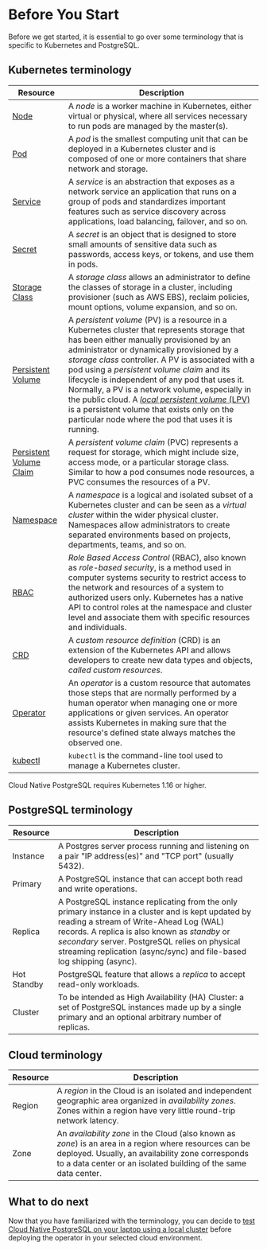 # Before You Start

Before we get started, it is essential to go over some terminology that is
specific to Kubernetes and PostgreSQL.

## Kubernetes terminology

| Resource                                                                                                          | Description                                                                                                                                                                                                                                                                                                                                                                                                                                                                                                                                                                                                         |
|-------------------------------------------------------------------------------------------------------------------|---------------------------------------------------------------------------------------------------------------------------------------------------------------------------------------------------------------------------------------------------------------------------------------------------------------------------------------------------------------------------------------------------------------------------------------------------------------------------------------------------------------------------------------------------------------------------------------------------------------------|
| [Node](https://kubernetes.io/docs/concepts/architecture/nodes/)                                                   | A *node* is a worker machine in Kubernetes, either virtual or physical, where all services necessary to run pods are managed by the master(s).                                                                                                                                                                                                                                                                                                                                                                                                                                                                      |
| [Pod](https://kubernetes.io/docs/concepts/workloads/pods/pod/)                                                    | A *pod* is the smallest computing unit that can be deployed in a Kubernetes cluster and is composed of one or more containers that share network and storage.                                                                                                                                                                                                                                                                                                                                                                                                                                                      |
| [Service](https://kubernetes.io/docs/concepts/services-networking/service/)                                       | A *service* is an abstraction that exposes as a network service an application that runs on a group of pods and standardizes important features such as service discovery across applications, load balancing, failover, and so on.                                                                                                                                                                                                                                                                                                                                                                                |
| [Secret](https://kubernetes.io/docs/concepts/configuration/secret/)                                               | A *secret* is an object that is designed to store small amounts of sensitive data such as passwords, access keys, or tokens, and use them in pods.                                                                                                                                                                                                                                                                                                                                                                                                                                                                   |
| [Storage Class](https://kubernetes.io/docs/concepts/storage/storage-classes/)                                     | A *storage class* allows an administrator to define the classes of storage in a cluster, including provisioner (such as AWS EBS), reclaim policies, mount options, volume expansion, and so on.                                                                                                                                                                                                                                                                                                                                                                                                                     |
| [Persistent Volume](https://kubernetes.io/docs/concepts/storage/persistent-volumes/)                              | A *persistent volume* (PV) is a resource in a Kubernetes cluster that represents storage that has been either manually provisioned by an administrator or dynamically provisioned by a *storage class* controller. A PV is associated with a pod using a *persistent volume claim* and its lifecycle is independent of any pod that uses it. Normally, a PV is a network volume, especially in the public cloud. A [*local persistent volume* (LPV)](https://kubernetes.io/docs/concepts/storage/volumes/#local) is a persistent volume that exists only on the particular node where the pod that uses it is running. |
| [Persistent Volume Claim](https://kubernetes.io/docs/concepts/storage/persistent-volumes/#persistentvolumeclaims) | A *persistent volume claim* (PVC) represents a request for storage, which might include size, access mode, or a particular storage class. Similar to how a pod consumes node resources, a PVC consumes the resources of a PV.                                                                                                                                                                                                                                                                                                                                                                                          |
| [Namespace](https://kubernetes.io/docs/concepts/overview/working-with-objects/namespaces/)                        | A *namespace* is a logical and isolated subset of a Kubernetes cluster and can be seen as a *virtual cluster* within the wider physical cluster. Namespaces allow administrators to create separated environments based on projects, departments, teams, and so on.                                                                                                                                                                                                                                                                                                                                                 |
| [RBAC](https://kubernetes.io/docs/reference/access-authn-authz/rbac/)                                             | *Role Based Access Control* (RBAC), also known as *role-based security*, is a method used in computer systems security to restrict access to the network and resources of a system to authorized users only. Kubernetes has a native API to control roles at the namespace and cluster level and associate them with specific resources and individuals.                                                                                                                                                                                                                                                                  |
| [CRD](https://kubernetes.io/docs/concepts/extend-kubernetes/api-extension/custom-resources/)                      | A *custom resource definition* (CRD) is an extension of the Kubernetes API and allows developers to create new data types and objects, *called custom resources*.                                                                                                                                                                                                                                                                                                                                                                                                                                                   |
| [Operator](https://kubernetes.io/docs/concepts/extend-kubernetes/operator/)                                       | An *operator* is a custom resource that automates those steps that are normally performed by a human operator when managing one or more applications or given services. An operator assists Kubernetes in making sure that the resource's defined state always matches the observed one.                                                                                                                                                                                                                                                                                                                       |
| [kubectl](https://kubernetes.io/docs/reference/kubectl/overview/)                                                 | `kubectl` is the command-line tool used to manage a Kubernetes cluster.                                                                                                                                                                                                                                                                                                                                                                                                                                                                                                                                             |

Cloud Native PostgreSQL requires Kubernetes 1.16 or higher.

## PostgreSQL terminology

| Resource  | Description |
|-------------------------------------------------------------------------------------------------------------------|---------------------------------------------------------------------------------------------------------------------------------------------------------------------------------------------------------------------------------------------------------------------------------------------------------------------------------------------------------------------------------------------------------------------------------------------------------------------------------------------------------------------------------------------------------------------------------------------------------------------|
| Instance | A Postgres server process running and listening on a pair "IP address(es)" and "TCP port" (usually 5432). |
| Primary | A PostgreSQL instance that can accept both read and write operations. |
| Replica | A PostgreSQL instance replicating from the only primary instance in a cluster and is kept updated by reading a stream of Write-Ahead Log (WAL) records. A replica is also known as *standby* or *secondary* server. PostgreSQL relies on physical streaming replication (async/sync) and file-based log shipping (async). |
| Hot Standby | PostgreSQL feature that allows a *replica* to accept read-only workloads. |
| Cluster | To be intended as High Availability (HA) Cluster: a set of PostgreSQL instances made up by a single primary and an optional arbitrary number of replicas. |

## Cloud terminology

| Resource  | Description |
|-------------------------------------------------------------------------------------------------------------------|---------------------------------------------------------------------------------------------------------------------------------------------------------------------------------------------------------------------------------------------------------------------------------------------------------------------------------------------------------------------------------------------------------------------------------------------------------------------------------------------------------------------------------------------------------------------------------------------------------------------|
| Region | A *region* in the Cloud is an isolated and independent geographic area organized in *availability zones*. Zones within a region have very little round-trip network latency. |
| Zone | An *availability zone* in the Cloud (also known as *zone*) is an area in a region where resources can be deployed. Usually, an availability zone corresponds to a data center or an isolated building of the same data center. |

## What to do next

Now that you have familiarized with the terminology, you can decide to
[test Cloud Native PostgreSQL on your laptop using a local cluster](quickstart.md) before deploying the operator in your selected cloud environment.
